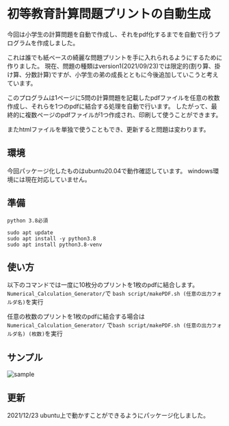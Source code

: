 # 初等教育計算問題プリントの自動生成

今回は小学生の計算問題を自動で作成し、それをpdf化するまでを自動で行うプログラムを作成しました。

これは誰でも紙ベースの綺麗な問題プリントを手に入れられるようにするために作りました。
現在、問題の種類はversion1(2021/09/23)では限定的(割り算、掛け算、分数計算)ですが、小学生の弟の成長とともに今後追加していこうと考えています。

このプログラムは1ページに5問の計算問題を記載したpdfファイルを任意の枚数作成し、それらを1つのpdfに結合する処理を自動で行います。
したがって、最終的に複数ページのpdfファイルが1つ作成され、印刷して使うことができます。


またhtmlファイルを単独で使うこともでき、更新すると問題は変わります。

## 環境
今回パッケージ化したものはubuntu20.04で動作確認しています。
windows環境には現在対応していません。

## 準備
```
python 3.8必須

sudo apt update
sudo apt install -y python3.8
sudo apt install python3.8-venv
```
## 使い方
以下のコマンドでは一度に10枚分のプリントを1枚のpdfに結合します。
```Numerical_Calculation_Generator/```で
```bash script/makePDF.sh (任意の出力フォルダ名)```を実行

任意の枚数のプリントを1枚のpdfに結合する場合は
```Numerical_Calculation_Generator/```
で```bash script/makePDF.sh (任意の出力フォルダ名) (枚数)```を実行
## サンプル
![sample](./sample.JPG)



## 更新
2021/12/23 ubuntu上で動かすことができるようにパッケージ化しました。

